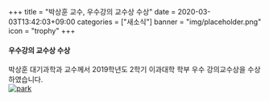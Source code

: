 +++
title = "박상훈 교수, 우수강의 교수상 수상"
date = 2020-03-03T13:42:03+09:00
categories = ["새소식"]
banner = "img/placeholder.png"
icon = "trophy"
+++

<!--more-->
#### 우수강의 교수상 수상
박상훈 대기과학과 교수께서 2019학년도 2학기 이과대학 학부 우수 강의교수상을 수상하였습니다.
<br>
[![park](/img/people/sanghunpark.jpg)](/people/sanghunpark)
